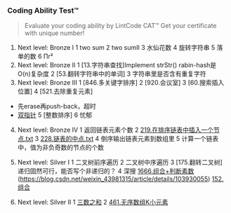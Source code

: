 
### Coding Ability Test™
>Evaluate your coding ability by LintCode CAT™
 Get your certificate with unique number!

1. Next level: Bronze I
1 two sum
2 two sumⅡ
3 水仙花数
4 旋转字符串
5 落单的数
6 Πr²
2. Next level: Bronze II
1 [13.字符串查找]Implement strStr()
    rabin-hash是O(n)复杂度
2 [53.翻转字符串中的单词]
3 字符串里是否含有重复字符
3. Next level: Bronze III
1 [846.多关键字排序]
2 [920.会议室]
3 [60.搜索插入位置]
4 [521.去除重复元素]
  - 先erase再push-back，超时
  - [双指针](./521.去除重复元素.txt)
5 [整数排序]
6 忧郁
4. Next level: Bronze IV
1 返回链表元素个数
2 [219.在排序链表中插入一个节点.txt](./219.在排序链表中插入一个节点.txt)
3 [228.链表的中点.txt](./228.链表的中点.txt)
4 倒序输出链表元素到数组里
5 计算一个链表中，值为非负奇数的节点的个数
5. Next level: Silver I
1 二叉树前序遍历
2 二叉树中序遍历
3 [175.翻转二叉树]
    递归固然可行，能否写个非递归的？
4 深搜
  [1666.组合+判断素数](./1666.组合+判断素数.txt)
  (https://blog.csdn.net/weixin_43981315/article/details/103930055)
  [152.组合](./152.组合.txt)

6. Next level: Silver II
1 [三数之和](./57.三数之和.cpp)
2 [461.无序数组K小元素](./215.KthLargestElementinanArray.md)
